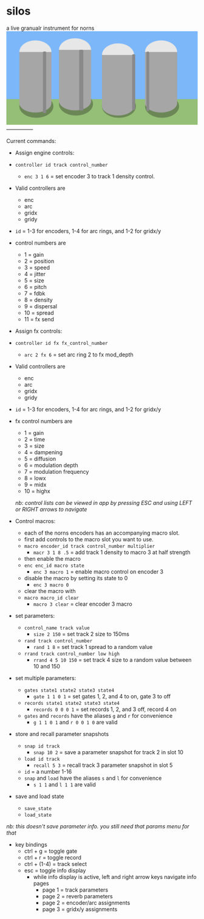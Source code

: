 # silos
a live granualr instrument for norns
![](assets/silos.png)
—————

Current commands:

  * Assign engine controls: 
  * ``controller id track control_number`` 
    * ``enc 3 1 6`` = set encoder 3 to track 1 density control.
  * Valid controllers are
      * enc
      * arc
      * gridx
      * gridy
  * ``id`` = 1-3 for encoders, 1-4 for arc rings, and 1-2 for gridx/y
  * control numbers are
      * 1 = gain
      * 2 = position
      * 3 = speed
      * 4 = jitter
      * 5 = size
      * 6 = pitch
      * 7 = fdbk
      * 8 = density
      * 9 = dispersal
      * 10 = spread
      * 11 = fx send

  * Assign fx controls:
  * ``controller id fx fx_control_number``
    * ``arc 2 fx 6`` = set arc ring 2 to fx mod_depth
  * Valid controllers are
      * enc
      * arc
      * gridx
      * gridy
  * ``id`` = 1-3 for encoders, 1-4 for arc rings, and 1-2 for gridx/y
  * fx control numbers are
      * 1 = gain
      * 2 = time
      * 3 = size
      * 4 = dampening
      * 5 = diffusion
      * 6 = modulation depth
      * 7 = modulation frequency
      * 8 = lowx
      * 9 = midx
      * 10 = highx

    *nb: control lists can be viewed in app by pressing ESC and using LEFT or RIGHT arrows to navigate*

  * Control macros:
    * each of the norns encoders has an accompanying macro slot.
    * first add controls to the macro slot you want to use.
    * ``macro encoder_id track control_number multiplier``
        * ``macr 3 1 8 .5`` = add track 1 density to macro 3 at half strength
    * then enable the macro 
    * ``enc enc_id macro state``
        * ``enc 3 macro 1`` = enable macro control on encoder 3
    * disable the macro by setting its state to 0 
      * ``enc 3 macro 0``
    * clear the macro with
    * ``macro macro_id clear``
        * ``macro 3 clear`` = clear encoder 3 macro 


  * set parameters: 
    * ``control_name track value`` 
      * ``size 2 150`` = set track 2 size to 150ms
    * ``rand track control_number`` 
      * ``rand 1 8`` = set track 1 spread to a random value
    * ``rrand track control_number low high`` 
      * ``rrand 4 5 10 150`` = set track 4 size to a random value between 10 and 150

  * set multiple parameters:
    * ``gates state1 state2 state3 state4``
      * ``gate 1 1 0 1`` = set gates 1, 2, and 4 to on, gate 3 to off
    * ``records state1 state2 state3 state4``
      * ``records 0 0 0 1`` = set records 1, 2, and 3 off, record 4 on
    * ``gates`` and ``records`` have the aliases ``g`` and ``r`` for convenience
      * ``g 1 1 0 1`` and ``r 0 0 1 0`` are valid
  

  * store and recall parameter snapshots
    * ``snap id track``
      * ``snap 10 2`` = save a parameter snapshot for track 2 in slot 10
    * ``load id track``
      * ``recall 5 3`` = recall track 3 parameter snapshot in slot 5
    * ``id`` = a number 1-16
    * ``snap`` and ``load`` have the aliases ``s`` and ``l`` for convenience 
      * ``s 1 1`` and ``l 1 1`` are valid

  * save and load state
    * ``save_state``
    * ``load_state``

  *nb: this doesn't save parameter info. you still need that params menu for that*

  * key bindings
    * ctrl + g = toggle gate
    * ctrl + r = toggle record
    * ctrl + (1-4) = track select
    * esc = toggle info display
      * while info display is active, left and right arrow keys navigate info pages
        * page 1 = track parameters
        * page 2 = reverb parameters
        * page 2 = encoder/arc assignments
        * page 3 = gridx/y assignments
        

